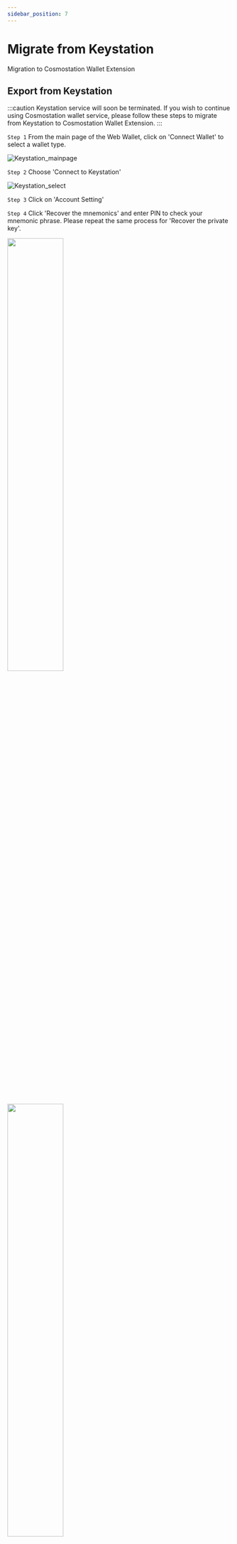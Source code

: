 ```yaml
---
sidebar_position: 7
---
```



# Migrate from Keystation

Migration to Cosmostation Wallet Extension

## Export from Keystation

:::caution
Keystation service will soon be terminated. If you wish to continue using Cosmostation wallet service, please follow these steps to migrate from Keystation to Cosmostation Wallet Extension.
:::

`Step 1` From the main page of the Web Wallet, click on 'Connect Wallet' to select a wallet type.

![Keystation_mainpage](/img/guide/extension/migrate/1.0.0.Keystation_mainpage.png)

`Step 2`  Choose 'Connect to Keystation'

![Keystation_select](/img/guide/extension/migrate/1.0.1.Keystation_select.png)

`Step 3` Click on 'Account Setting' 

`Step 4` Click 'Recover the mnemonics' and enter PIN to check your mnemonic phrase. Please repeat the same process for 'Recover the private key'.

<img src="/img/guide/extension/migrate/1.0.2.Keystation_Login.png" width="50%" height="50%" />
<img src="/img/guide/extension/migrate/1.0.3.Keystation_check_mnemonic.png" width="50%" height="50%" />


:::caution
When you recover your private key, please double check if you have the correct HD path. If you have wrong HD path, it will recover a different private key. If both your mnemonic phrase and private key is lost, then you may not regain access to your funds.
:::

:::warning
Please save your mnemonic phrase in a safe place and DO NOT share with ANYONE. User is responsible for managing the mnemonic phrase. If your mnemonic phrase is lost, there is no way to get the funds back.

DO NOT share your Secret Recovery Phrase with anyone! If someone has access to your secret phrase, they will have access to your wallet. Cosmostation support will NEVER ask you for your secret phrase or your private key.
:::

## Import to Cosmostation Wallet Extension

:::warning
Please make sure that you use Cosmostation Wallet Extension on your private PC. 
:::

`Step 1` To download Cosmostation Wallet Extension, please click [here](https://chrome.google.com/webstore/detail/cosmostation/fpkhgmpbidmiogeglndfbkegfdlnajnf/related) to download from the chrome web store.

![Extension_webstore](/img/guide/extension/migrate/2.0.0.Extension_webstore.png)


`Step 2` From here, please refer to our [docs](https://docs.cosmostation.io/docs/User%20Guide/Cosmostation%20Extension/Account/add-account) on how to restore an account with either your mnemonic phrase or private key.



<img src="/img/guide/extension/migrate/2.0.1.Extension_welcome_page.png" width="50%" height="50%" />
